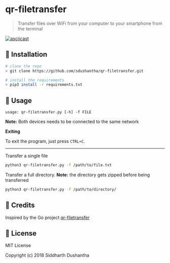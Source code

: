 # qr-filetransfer
> Transfer files over WiFi from your computer to your smartphone from the terminal

[![asciicast](https://asciinema.org/a/173861.png)](https://asciinema.org/a/173861)

## :floppy_disk: Installation

```bash
# clone the repo
> git clone https://github.com/sdushantha/qr-filetransfer.git

# install the requirements
> pip3 install -r requirements.txt
```


## :hammer: Usage
```
usage: qr-filetransfer.py [-h] -f FILE
```

**Note:** Both devices needs to be connected to the same network

**Exiting**

To exit the program, just press ```CTRL+C```.

---

Transfer a single file
```bash
python3 qr-filetransfer.py -f /path/to/file.txt
```


Transfer a full directory. **Note:** the directory gets zipped before being transferred
```bash
python3 qr-filetransfer.py -f /path/to/directory/
```

## :rocket: Credits
Inspired by the Go project [qr-filetransfer](https://github.com/claudiodangelis/qr-filetransfer)

## :scroll: License
MIT License

Copyright (c) 2018 Siddharth Dushantha
